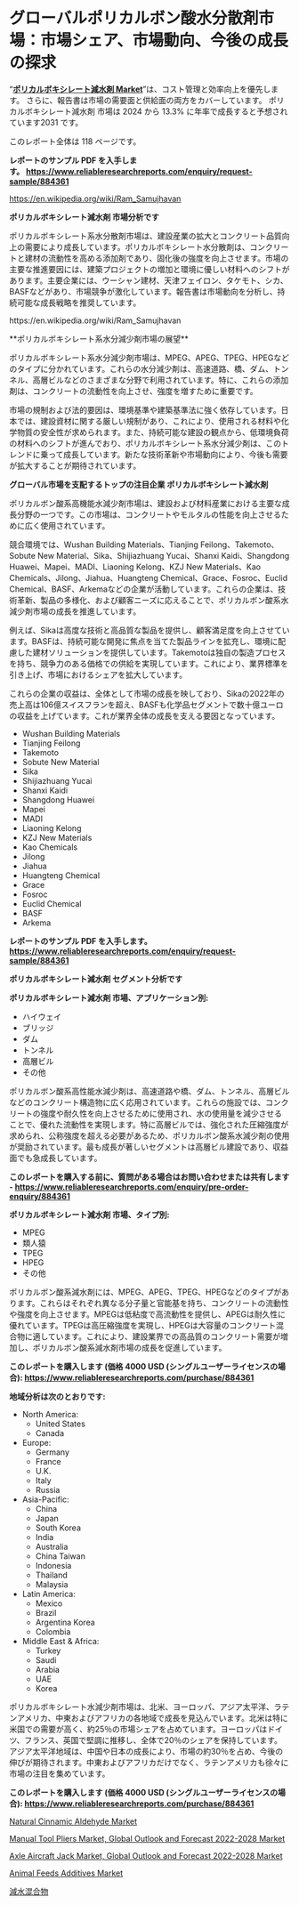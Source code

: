 <p><h1>グローバルポリカルボン酸水分散剤市場：市場シェア、市場動向、今後の成長の探求</h1></p><p>&ldquo;<strong><a href="https://www.reliableresearchreports.com/polycarboxylate-water-reducer-r884361">ポリカルボキシレート減水剤 Market</a></strong>&rdquo;は、コスト管理と効率向上を優先します。 さらに、報告書は市場の需要面と供給面の両方をカバーしています。 ポリカルボキシレート減水剤 市場は 2024 から 13.3% に年率で成長すると予想されています2031 です。</p>
<p>このレポート全体は 118 ページです。</p>
<p><strong>レポートのサンプル PDF を入手します。&nbsp;<a href="https://www.reliableresearchreports.com/enquiry/request-sample/884361">https://www.reliableresearchreports.com/enquiry/request-sample/884361</a></strong></p>
<p><a href="https://en.wikipedia.org/wiki/Ram_Samujhavan">https://en.wikipedia.org/wiki/Ram_Samujhavan</a></p>
<p><strong>ポリカルボキシレート減水剤 市場分析です</strong></p>
<p><p>ポリカルボキシレート系水分散剤市場は、建設産業の拡大とコンクリート品質向上の需要により成長しています。ポリカルボキシレート水分散剤は、コンクリートと建材の流動性を高める添加剤であり、固化後の強度を向上させます。市場の主要な推進要因には、建築プロジェクトの増加と環境に優しい材料へのシフトがあります。主要企業には、ウーシャン建材、天津フェイロン、タケモト、シカ、BASFなどがあり、市場競争が激化しています。報告書は市場動向を分析し、持続可能な成長戦略を推奨しています。</p></p>
<p>https://en.wikipedia.org/wiki/Ram_Samujhavan</p>
<p><p>**ポリカルボキシレート系水分減少剤市場の展望**</p><p>ポリカルボキシレート系水分減少剤市場は、MPEG、APEG、TPEG、HPEGなどのタイプに分かれています。これらの水分減少剤は、高速道路、橋、ダム、トンネル、高層ビルなどのさまざまな分野で利用されています。特に、これらの添加剤は、コンクリートの流動性を向上させ、強度を増すために重要です。</p><p>市場の規制および法的要因は、環境基準や建築基準法に強く依存しています。日本では、建設資材に関する厳しい規制があり、これにより、使用される材料や化学物質の安全性が求められます。また、持続可能な建設の観点から、低環境負荷の材料へのシフトが進んでおり、ポリカルボキシレート系水分減少剤は、このトレンドに乗って成長しています。新たな技術革新や市場動向により、今後も需要が拡大することが期待されています。</p></p>
<p><strong>グローバル市場を支配するトップの注目企業 ポリカルボキシレート減水剤</strong></p>
<p><p>ポリカルボン酸系高機能水減少剤市場は、建設および材料産業における主要な成長分野の一つです。この市場は、コンクリートやモルタルの性能を向上させるために広く使用されています。</p><p>競合環境では、Wushan Building Materials、Tianjing Feilong、Takemoto、Sobute New Material、Sika、Shijiazhuang Yucai、Shanxi Kaidi、Shangdong Huawei、Mapei、MADI、Liaoning Kelong、KZJ New Materials、Kao Chemicals、Jilong、Jiahua、Huangteng Chemical、Grace、Fosroc、Euclid Chemical、BASF、Arkemaなどの企業が活動しています。これらの企業は、技術革新、製品の多様化、および顧客ニーズに応えることで、ポリカルボン酸系水減少剤市場の成長を推進しています。</p><p>例えば、Sikaは高度な技術と高品質な製品を提供し、顧客満足度を向上させています。BASFは、持続可能な開発に焦点を当てた製品ラインを拡充し、環境に配慮した建材ソリューションを提供しています。Takemotoは独自の製造プロセスを持ち、競争力のある価格での供給を実現しています。これにより、業界標準を引き上げ、市場におけるシェアを拡大しています。</p><p>これらの企業の収益は、全体として市場の成長を映しており、Sikaの2022年の売上高は106億スイスフランを超え、BASFも化学品セグメントで数十億ユーロの収益を上げています。これが業界全体の成長を支える要因となっています。</p></p>
<p><ul><li>Wushan Building Materials</li><li>Tianjing Feilong</li><li>Takemoto</li><li>Sobute New Material</li><li>Sika</li><li>Shijiazhuang Yucai</li><li>Shanxi Kaidi</li><li>Shangdong Huawei</li><li>Mapei</li><li>MADI</li><li>Liaoning Kelong</li><li>KZJ New Materials</li><li>Kao Chemicals</li><li>Jilong</li><li>Jiahua</li><li>Huangteng Chemical</li><li>Grace</li><li>Fosroc</li><li>Euclid Chemical</li><li>BASF</li><li>Arkema</li></ul></p>
<p><strong>レポートのサンプル PDF を入手します。 <a href="https://www.reliableresearchreports.com/enquiry/request-sample/884361">https://www.reliableresearchreports.com/enquiry/request-sample/884361</a></strong></p>
<p><strong>ポリカルボキシレート減水剤 セグメント分析です</strong></p>
<p><strong>ポリカルボキシレート減水剤 市場、アプリケーション別:</strong></p>
<p><ul><li>ハイウェイ</li><li>ブリッジ</li><li>ダム</li><li>トンネル</li><li>高層ビル</li><li>その他</li></ul></p>
<p><p>ポリカルボン酸系高性能水減少剤は、高速道路や橋、ダム、トンネル、高層ビルなどのコンクリート構造物に広く応用されています。これらの施設では、コンクリートの強度や耐久性を向上させるために使用され、水の使用量を減少させることで、優れた流動性を実現します。特に高層ビルでは、強化された圧縮強度が求められ、公称強度を超える必要があるため、ポリカルボン酸系水減少剤の使用が奨励されています。最も成長が著しいセグメントは高層ビル建設であり、収益面でも急成長しています。</p></p>
<p><strong>このレポートを購入する前に、質問がある場合はお問い合わせまたは共有します - <a href="https://www.reliableresearchreports.com/enquiry/pre-order-enquiry/884361">https://www.reliableresearchreports.com/enquiry/pre-order-enquiry/884361</a></strong></p>
<p><strong>ポリカルボキシレート減水剤 市場、タイプ別:</strong></p>
<p><ul><li>MPEG</li><li>類人猿</li><li>TPEG</li><li>HPEG</li><li>その他</li></ul></p>
<p><p>ポリカルボン酸系減水剤には、MPEG、APEG、TPEG、HPEGなどのタイプがあります。これらはそれぞれ異なる分子量と官能基を持ち、コンクリートの流動性や強度を向上させます。MPEGは低粘度で高流動性を提供し、APEGは耐久性に優れています。TPEGは高圧縮強度を実現し、HPEGは大容量のコンクリート混合物に適しています。これにより、建設業界での高品質のコンクリート需要が増加し、ポリカルボン酸系減水剤市場の成長を促進しています。</p></p>
<p><strong>このレポートを購入します (価格 4000 USD (シングルユーザーライセンスの場合): <a href="https://www.reliableresearchreports.com/purchase/884361">https://www.reliableresearchreports.com/purchase/884361</a></strong></p>
<p><strong>地域分析は次のとおりです:</strong></p>
<p><ul>
    <li>
        North America:
        <ul>
            <li>United States</li>
            <li>Canada</li>
        </ul>
    </li>
    <li>
        Europe:
        <ul>
            <li>Germany</li>
            <li>France</li>
            <li>U.K.</li>
            <li>Italy</li>
            <li>Russia</li>
        </ul>
    </li>
    <li>
        Asia-Pacific:
        <ul>
            <li>China</li>
            <li>Japan</li>
            <li>South Korea</li>
            <li>India</li>
            <li>Australia</li>
            <li>China Taiwan</li>
            <li>Indonesia</li>
            <li>Thailand</li>
            <li>Malaysia</li>
        </ul>
    </li>
    <li>
        Latin America:
        <ul>
            <li>Mexico</li>
            <li>Brazil</li>
            <li>Argentina Korea</li>
            <li>Colombia</li>
        </ul>
    </li>
    <li>
        Middle East & Africa:
        <ul>
            <li>Turkey</li>
            <li>Saudi</li>
            <li>Arabia</li>
            <li>UAE</li>
            <li>Korea</li>
        </ul>
    </li>
    </ul></p>
<p><p>ポリカルボキシレート水減少剤市場は、北米、ヨーロッパ、アジア太平洋、ラテンアメリカ、中東およびアフリカの各地域で成長を見込んでいます。北米は特に米国での需要が高く、約25％の市場シェアを占めています。ヨーロッパはドイツ、フランス、英国で堅調に推移し、全体で20％のシェアを保持しています。アジア太平洋地域は、中国や日本の成長により、市場の約30％を占め、今後の伸びが期待されます。中東およびアフリカだけでなく、ラテンアメリカも徐々に市場の注目を集めています。</p></p>
<p><strong>このレポートを購入します (価格 4000 USD (シングルユーザーライセンスの場合): <a href="https://www.reliableresearchreports.com/purchase/884361">https://www.reliableresearchreports.com/purchase/884361</a></strong></p>
<p><p><a href="https://www.linkedin.com/pulse/global-natural-cinnamic-aldehyde-market-opportunities-forecast-nvyne?trackingId=uF3Zln3bSXa2liWzTFlD%2Fg%3D%3D">Natural Cinnamic Aldehyde Market</a></p><p><a href="https://github.com/prosalinda88/Market-Research-Report-List-6/blob/main/manual-tool-pliers-market-global-outlook-and-forecast-2022-2028-market.md">Manual Tool Pliers Market, Global Outlook and Forecast 2022-2028 Market</a></p><p><a href="https://github.com/NorbertYates/Market-Research-Report-List-6/blob/main/axle-aircraft-jack-market-global-outlook-and-forecast-2022-2028-market.md">Axle Aircraft Jack Market, Global Outlook and Forecast 2022-2028 Market</a></p><p><a href="https://issuu.com/reportprime-2/docs/animal-feeds-additives-market-size-_3c15b3dea8cd51">Animal Feeds Additives Market</a></p><p><a href="https://github.com/lababdou/Market-Research-Report-List-5/blob/main/890788887494.md">減水混合物</a></p></p>